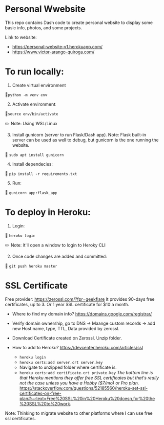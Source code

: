 # Personal Wwebsite
This repo contains Dash code to create personal website to display some basic info, photos, and some projects.

Link to website:

- https://personal-website-v1.herokuapp.com/ 
- https://www.victor-arango-quiroga.com/


# To run locally:

1. Create virtual environment 

:eyes:``` python -m venv env ```


2. Activate environment:

  :eyes:``` source env/bin/activate ```

:pencil2: Note: Using WSL/Linux

3. Install gunicorn (server to run Flask/Dash app). Note: Flask built-in server can be used as well to debug, but gunicorn is the one running the website. 

:eyes: ```sudo apt install gunicorn```

4. Install dependecies:
  
  :eyes: ```pip install -r requirements.txt ```

5. Run:

  :eyes: ``` gunicorn app:flask_app ```


# To deploy in Heroku:
1. Login: 

  :eyes: ``` heroku login ```

:pencil2: Note: It'll open a window to login to Heroky CLI

2. Once code changes are added and committed:

  :eyes: ```git push heroku master```


# SSL Certificate

Free provider: https://zerossl.com/?fpr=geekflare
It provides 90-days free certificates, up to 3. Or 1 year SSL certificate for $10 a month. 

- Where to find my domain info? https://domains.google.com/registrar/ 
 
- Verify domain ownership, go to DNS -> Maange custom records -> add new Host name, type, TTL, Data provided by zerossl. 
  
- Download Certificate created on Zerossl. Unzip folder.

- How to add to Heroku? https://devcenter.heroku.com/articles/ssl
  -   `heroku login`
  -   `heroku certs:add server.crt server.key`
  -   Navigate to unzipped folder where certificate is.
  -   `heroku certs:add certificate.crt private.key`
*The bottom line is that Heroku mentions they offer free SSL certificates but that's really not the case unless you have a Hobby ($7/mo) or Pro plan.*
https://stackoverflow.com/questions/52185560/heroku-set-ssl-certificates-on-free-plan#:~:text=Free%20SSL%20in%20Heroku%20doesn,for%20the%20SSL%20to%20work. 

Note: Thinking to migrate website to other platforms where I can use free ssl certificates. 


